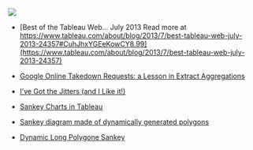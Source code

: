 <div class='tableauPlaceholder' id='viz1546528445719' style='position: relative'><noscript><a href='#'><img alt=' ' src='https:&#47;&#47;public.tableau.com&#47;static&#47;images&#47;US&#47;US_WorldIndicators_10_0&#47;Population&#47;1_rss.png' style='border: none' /></a></noscript><object class='tableauViz'  style='display:none;'><param name='host_url' value='https%3A%2F%2Fpublic.tableau.com%2F' /> <param name='embed_code_version' value='3' /> <param name='path' value='views&#47;US_WorldIndicators_10_0&#47;Population?:embed=y&amp;:toolbar=yes&amp;:loadOrderID=0&amp;:display_count=yes&amp;:tabs=yes' /> <param name='toolbar' value='yes' /><param name='static_image' value='https:&#47;&#47;public.tableau.com&#47;static&#47;images&#47;US&#47;US_WorldIndicators_10_0&#47;Population&#47;1.png' /> <param name='animate_transition' value='yes' /><param name='display_static_image' value='yes' /><param name='display_spinner' value='yes' /><param name='display_overlay' value='yes' /><param name='display_count' value='yes' /><param name='tabs' value='yes' /></object></div>                <script type='text/javascript'>                    var divElement = document.getElementById('viz1546528445719');                    var vizElement = divElement.getElementsByTagName('object')[0];                    vizElement.style.width='100%';vizElement.style.height=(divElement.offsetWidth*0.75)+'px';                    var scriptElement = document.createElement('script');                    scriptElement.src = 'https://public.tableau.com/javascripts/api/viz_v1.js';                    vizElement.parentNode.insertBefore(scriptElement, vizElement);                </script>

<script type='text/javascript' src='http://dataviz.worldbank.org/javascripts/api/viz_v1.js'></script>

* [Best of the Tableau Web... July 2013
Read more at https://www.tableau.com/about/blog/2013/7/best-tableau-web-july-2013-24357#CuhJhxYGEeKowCY8.99](https://www.tableau.com/about/blog/2013/7/best-tableau-web-july-2013-24357)
* [Google Online Takedown Requests: a Lesson in Extract Aggregations](http://vizcandy.blogspot.ca/2013/06/google-online-takedown-requests-lesson.html)
* [I’ve Got the Jitters (and I Like it!)](http://www.datarevelations.com/ive-got-the-jitters-and-i-like-it.html)

    
* [Sankey Charts in Tableau](https://www.theinformationlab.co.uk/2015/03/04/sankey-charts-in-tableau/)
* [Sankey diagram made of dynamically generated polygons](https://community.tableau.com/thread/152115)
* [Dynamic Long Polygone Sankey](https://public.tableau.com/profile/actinvision#!/vizhome/DynamicLongPolygoneSankey/LongSankeyPolygones)
